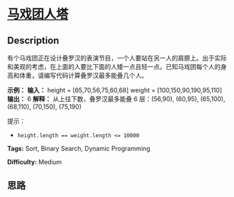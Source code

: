 # [马戏团人塔][title]

## Description

有个马戏团正在设计叠罗汉的表演节目，一个人要站在另一人的肩膀上。出于实际和美观的考虑，在上面的人要比下面的人矮一点且轻一点。已知马戏团每个人的身高和体重，请编写代码计算叠罗汉最多能叠几个人。

**示例：**
            **输入：** height = [65,70,56,75,60,68] weight = [100,150,90,190,95,110]    **输出：** 6    **解释：** 从上往下数，叠罗汉最多能叠 6 层：(56,90), (60,95), (65,100), (68,110), (70,150), (75,190)

提示：

  * `height.length == weight.length <= 10000`


**Tags:** Sort, Binary Search, Dynamic Programming

**Difficulty:** Medium

## 思路

[title]: https://leetcode-cn.com/problems/circus-tower-lcci
